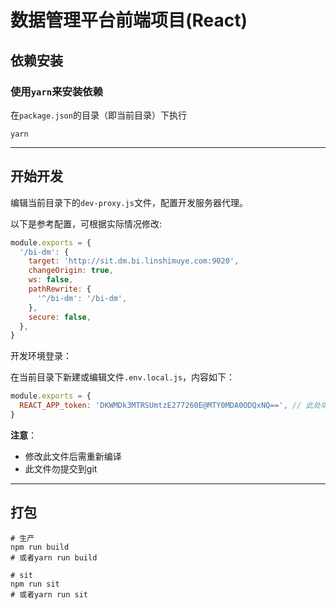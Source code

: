 # 数据管理平台前端项目(React)

## 依赖安装

### 使用`yarn`来安装依赖

在`package.json`的目录（即当前目录）下执行

```
yarn
```

---

## 开始开发

编辑当前目录下的`dev-proxy.js`文件，配置开发服务器代理。

以下是参考配置，可根据实际情况修改:

```javascript
module.exports = {
  '/bi-dm': {
    target: 'http://sit.dm.bi.linshimuye.com:9020',
    changeOrigin: true,
    ws: false,
    pathRewrite: {
      '^/bi-dm': '/bi-dm',
    },
    secure: false,
  },
}
```

开发环境登录：

在当前目录下新建或编辑文件`.env.local.js`，内容如下：

```javascript
module.exports = {
  REACT_APP_token: 'DKWMDk3MTRSUmtzE277260E@MTY0MDA0ODQxNQ==', // 此处填写实际的token
}
```

**注意**： 

- 修改此文件后需重新编译
- 此文件勿提交到git

---

## 打包

```
# 生产
npm run build
# 或者yarn run build

# sit
npm run sit
# 或者yarn run sit
```
